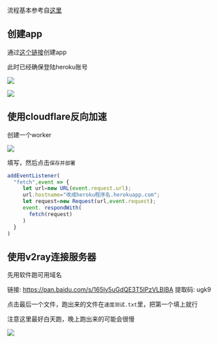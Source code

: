 流程基本参考自[这里](https://www.shopee6.com/web/web-tutorial/heroku-cloudflare-v2.html)


## 创建app

通过[这个链接](https://github.com/bclswl0827/v2ray-heroku)创建app

此时已经确保登陆heroku账号

![](http://cdn.attack204.com/20200803215915.png)

![](http://cdn.attack204.com/20200803220057.png)

## 使用cloudflare反向加速

创建一个worker

![](http://cdn.attack204.com/20200803220436.png)

填写，然后点击`保存并部署`

```js
addEventListener(
  "fetch",event => {
     let url=new URL(event.request.url);
     url.hostname="改成heroku程序名.herokuapp.com";
     let request=new Request(url,event.request);
     event. respondWith(
       fetch(request)
     )
  }
)
```
## 使用v2ray连接服务器

先用软件跑可用域名


链接: https://pan.baidu.com/s/165lv5uGdQE3T5IPzVLBIBA 提取码: ugk9

点击最后一个文件，跑出来的文件在`速度测试.txt`里，把第一个填上就行

注意这里最好白天跑，晚上跑出来的可能会很慢

![](http://cdn.attack204.com/20200803220823.png)





